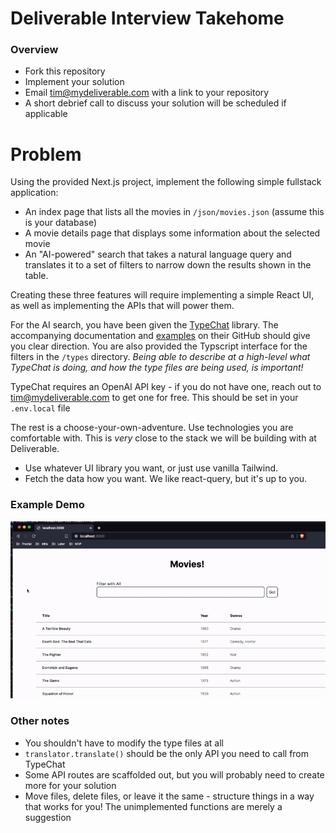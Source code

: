 # Deliverable Interview Takehome

### Overview

- Fork this repository
- Implement your solution
- Email tim@mydeliverable.com with a link to your repository
- A short debrief call to discuss your solution will be scheduled if applicable

# Problem

Using the provided Next.js project, implement the following simple fullstack application:

- An index page that lists all the movies in `/json/movies.json` (assume this is your database)
- A movie details page that displays some information about the selected movie
- An "AI-powered" search that takes a natural language query and translates it to a set of filters to narrow down the results shown in the table.

Creating these three features will require implementing a simple React UI, as well as implementing the APIs that will power them.

For the AI search, you have been given the [TypeChat](https://microsoft.github.io/TypeChat/) library. The accompanying documentation and [examples](https://microsoft.github.io/TypeChat/docs/examples/) on their GitHub should give you clear direction. You are also provided the Typscript interface for the filters in the `/types` directory. _Being able to describe at a high-level what TypeChat is doing, and how the type files are being used, is important!_

TypeChat requires an OpenAI API key - if you do not have one, reach out to tim@mydeliverable.com to get one for free. This should be set in your `.env.local` file

The rest is a choose-your-own-adventure. Use technologies you are comfortable with. This is _very_ close to the stack we will be building with at Deliverable.

- Use whatever UI library you want, or just use vanilla Tailwind.
- Fetch the data how you want. We like react-query, but it's up to you.

### Example Demo

![Solution demo](demo.gif)

### Other notes

- You shouldn't have to modify the type files at all
- `translator.translate()` should be the only API you need to call from TypeChat
- Some API routes are scaffolded out, but you will probably need to create more for your solution
- Move files, delete files, or leave it the same - structure things in a way that works for you! The unimplemented functions are merely a suggestion
